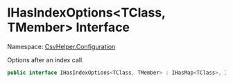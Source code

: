 # IHasIndexOptions<TClass, TMember> Interface

Namespace: [CsvHelper.Configuration](/api/CsvHelper.Configuration)

Options after an index call.

```cs
public interface IHasIndexOptions<TClass, TMember> : IHasMap<TClass>, IBuildableClass<TClass>, IHasTypeConverter<TClass, TMember>, IHasName<TClass, TMember>, IHasDefault<TClass, TMember>, IHasValidate<TClass, TMember>
```
